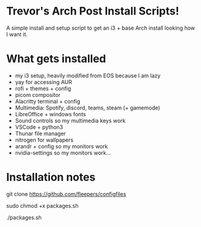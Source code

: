 # Trevor's Arch Post Install Scripts!
A simple install and setup script to get an i3 + base Arch install looking how I want it.
# What gets installed
- my i3 setup, heavily modified from EOS because I am lazy
- yay for accessing AUR
- rofi + themes + config
- picom compositor
- Alacritty terminal + config
- Multimedia: Spotify, discord, teams, steam (+ gamemode)
- LibreOffice + windows fonts
- Sound controls so my multimedia keys work
- VSCode + python3
- Thunar file manager
- nitrogen for wallpapers
- arandr + config so my monitors work
- nvidia-settings so my monitors work...
# Installation notes
git clone https://github.com/fleepers/configfiles

sudo chmod +x packages.sh

./packages.sh
